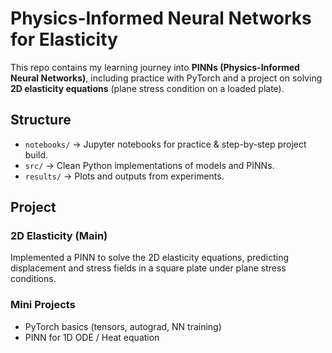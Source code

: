 # Physics-Informed Neural Networks for Elasticity

This repo contains my learning journey into **PINNs (Physics-Informed Neural Networks)**, 
including practice with PyTorch and a project on solving **2D elasticity equations** 
(plane stress condition on a loaded plate).

## Structure
- `notebooks/` → Jupyter notebooks for practice & step-by-step project build.
- `src/` → Clean Python implementations of models and PINNs.
- `results/` → Plots and outputs from experiments.

## Project
### 2D Elasticity (Main)
Implemented a PINN to solve the 2D elasticity equations, predicting displacement and stress fields 
in a square plate under plane stress conditions.

### Mini Projects
- PyTorch basics (tensors, autograd, NN training)
- PINN for 1D ODE / Heat equation
